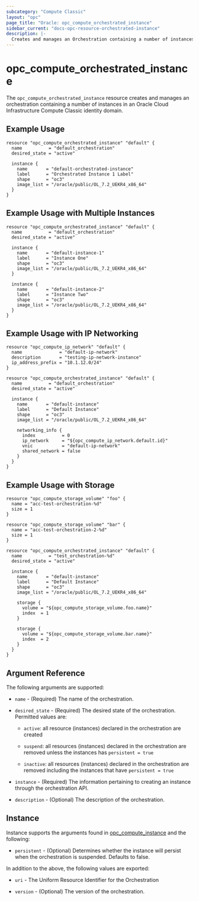 ```yaml
---
subcategory: "Compute Classic"
layout: "opc"
page_title: "Oracle: opc_compute_orchestrated_instance"
sidebar_current: "docs-opc-resource-orchestrated-instance"
description: |-
  Creates and manages an Orchestration containing a number of instances in an Oracle Cloud Infrastructure Compute Classic identity domain.
---
```


# opc\_compute\_orchestrated\_instance

The `opc_compute_orchestrated_instance` resource creates and manages an orchestration containing a number of
instances in an Oracle Cloud Infrastructure Compute Classic identity domain.

## Example Usage

```hcl
resource "opc_compute_orchestrated_instance" "default" {
  name          = "default_orchestration"
  desired_state = "active"

  instance {
    name       = "default-orchestrated-instance"
    label      = "Orchestrated Instance 1 Label"
    shape      = "oc3"
    image_list = "/oracle/public/OL_7.2_UEKR4_x86_64"
  }
}
```

## Example Usage with Multiple Instances

```hcl
resource "opc_compute_orchestrated_instance" "default" {
  name          = "default_orchestration"
  desired_state = "active"

  instance {
    name       = "default-instance-1"
    label      = "Instance One"
    shape      = "oc3"
    image_list = "/oracle/public/OL_7.2_UEKR4_x86_64"
  }

  instance {
    name       = "default-instance-2"
    label      = "Instance Two"
    shape      = "oc3"
    image_list = "/oracle/public/OL_7.2_UEKR4_x86_64"
  }
}
```

## Example Usage with IP Networking

```hcl
resource "opc_compute_ip_network" "default" {
  name              = "default-ip-network"
  description       = "testing-ip-network-instance"
  ip_address_prefix = "10.1.12.0/24"
}

resource "opc_compute_orchestrated_instance" "default" {
  name          = "default_orchestration"
  desired_state = "active"

  instance {
    name       = "default-instance"
    label      = "Default Instance"
    shape      = "oc3"
    image_list = "/oracle/public/OL_7.2_UEKR4_x86_64"

    networking_info {
      index          = 0
      ip_network     = "${opc_compute_ip_network.default.id}"
      vnic           = "default-ip-network"
      shared_network = false
    }
  }
}
```

## Example Usage with Storage

```hcl
resource "opc_compute_storage_volume" "foo" {
  name = "acc-test-orchestration-%d"
  size = 1
}

resource "opc_compute_storage_volume" "bar" {
  name = "acc-test-orchestration-2-%d"
  size = 1
}

resource "opc_compute_orchestrated_instance" "default" {
  name          = "test_orchestration-%d"
  desired_state = "active"

  instance {
    name       = "default-instance"
    label      = "Default Instance"
    shape      = "oc3"
    image_list = "/oracle/public/OL_7.2_UEKR4_x86_64"

    storage {
      volume = "${opc_compute_storage_volume.foo.name}"
      index  = 1
    }

    storage {
      volume = "${opc_compute_storage_volume.bar.name}"
      index  = 2
    }
  }
}
```

## Argument Reference

The following arguments are supported:

* `name` - (Required) The name of the orchestration.

* `desired_state` - (Required) The desired state of the orchestration. Permitted values are:

  - `active`: all resource (instances) declared in the orchestration are created

  - `suspend`: all resources (instances) declared in the orchestration are removed unless the instances has
`persistent = true`

  - `inactive`:  all resources (instances) declared in the orchestration are removed including the instances that have
`persistent = true`

* `instance` - (Required) The information pertaining to creating an instance through the orchestration API.

* `description` - (Optional) The description of the orchestration.

## Instance

Instance supports the arguments found in [opc_compute_instance](https://www.terraform.io/docs/providers/opc/r/opc_compute_instance.html)
and the following:

* `persistent` - (Optional) Determines whether the instance will persist when the orchestration is suspended.
Defaults to false.

In addition to the above, the following values are exported:

* `uri` - The Uniform Resource Identifier for the Orchestration

* `version` - (Optional) The version of the orchestration.
